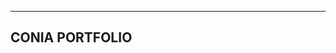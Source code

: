 ------------------------------------------
CONIA PORTFOLIO
------------------------------------------
